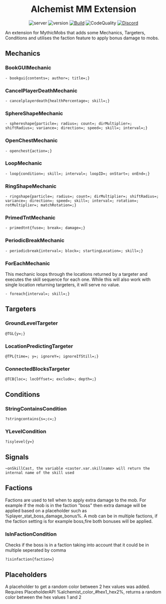 
<div align="center">

# Alchemist MM Extension

![server](https://img.shields.io/badge/play.alchemistnetwork.org-light_green)
![version](https://img.shields.io/badge/version-1.21.x-blue)
[![Build](https://github.com/bedwarshurts/AlchemistMMExtension/actions/workflows/maven.yml/badge.svg)](https://github.com/bedwarshurts/AlchemistMMExtension/actions/workflows/maven.yml)
![CodeQuality](https://img.shields.io/codefactor/grade/github/bedwarshurts/AlchemistMMExtension?style=flat&logo=codefactor&logoSize=auto)
[![Discord](https://img.shields.io/discord/553890347470553088?style=flat&logo=discord&logoColor=%23FFFFFF&label=%20%20%20&labelColor=5865F2&color=5865F2)](https://alchemistnetwork.org/discord)

</div>

An extension for MythicMobs that adds some Mechanics, Targeters, Conditions and utilises the faction feature to apply bonus damage to mobs.

## Mechanics

### BookGUIMechanic

```
- bookgui{contents=; author=; title=;}
```

### CancelPlayerDeathMechanic

```
- cancelplayerdeath{healthPercentage=; skill=;}
```

### SphereShapeMechanic

```
- sphereshape{particle=; radius=; count=; dirMultiplier=; shiftRadius=; variance=; direction=; speed=; skill=; interval=;}
```

### OpenChestMechanic

```
- openchest{action=;}
```

### LoopMechanic

```
- loop{condition=; skill=; interval=; loopID=; onStart=; onEnd=;}
```

### RingShapeMechanic

```
- ringshape{particle=; radius=; count=; dirMultiplier=; shiftRadius=; variance=; direction=; speed=; skill=; interval=; rotation=; rotMultiplier=; matchRotation=;}
```

### PrimedTntMechanic

```
- primedtnt{fuse=; break=; damage=;}
```

### PeriodicBreakMechanic

```
- periodicbreak{interval=; block=; startingLocation=; skill=;}
```

### ForEachMechanic

This mechanic loops through the locations returned by a targeter and executes the skill sequence for each one. While this will also work with single location returning targeters, it will serve no value.
```
- foreach{interval=; skill=;}
```

## Targeters

### GroundLevelTargeter

```
@TGL{y=;}
```

### LocationPredictingTargeter

```
@TPL{time=; y=; ignoreY=; ignoreIfStill=;}
```

### ConnectedBlocksTargeter

```
@TCB{loc=; locOffset=; exclude=; depth=;}
```

## Conditions

### StringContainsCondition

```
?stringcontains{s=;c=;}
```

### YLevelCondition

```
?isylevel{y=}
```

## Signals

```
~onSkillCast, the variable <caster.var.skillname> will return the internal name of the skill used
```

## Factions

Factions are used to tell when to apply extra damage to the mob. For example if the mob is in the faction "boss" then extra damage will be applied based on a placeholder such as %player_stat_boss_damage_bonus%. A mob can be in multiple factions, if the faction setting is for example boss,fire both bonuses will be applied.

### IsInFactionCondition

Checks if the boss is in a faction taking into account that it could be in multiple seperated by comma
```
?isinfaction{faction=}
```

## Placeholders

A placeholder to get a random color between 2 hex values was added. Requires PlaceholderAPI %alchemist_color_#hex1_hex2%, returns a random color between the hex values 1 and 2
